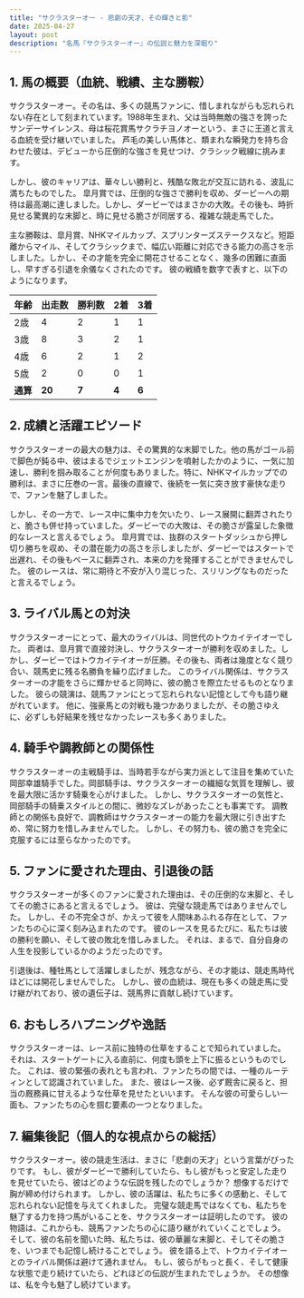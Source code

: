 ```yaml
---
title: "サクラスターオー - 悲劇の天才、その輝きと影"
date: 2025-04-27
layout: post
description: "名馬『サクラスターオー』の伝説と魅力を深堀り"
---
```


## 1. 馬の概要（血統、戦績、主な勝鞍）

サクラスターオー。その名は、多くの競馬ファンに、惜しまれながらも忘れられない存在として刻まれています。1988年生まれ、父は当時無敵の強さを誇ったサンデーサイレンス、母は桜花賞馬サクラチヨノオーという、まさに王道と言える血統を受け継いでいました。  芦毛の美しい馬体と、類まれな瞬発力を持ち合わせた彼は、デビューから圧倒的な強さを見せつけ、クラシック戦線に挑みます。

しかし、彼のキャリアは、華々しい勝利と、残酷な敗北が交互に訪れる、波乱に満ちたものでした。  皐月賞では、圧倒的な強さで勝利を収め、ダービーへの期待は最高潮に達しました。しかし、ダービーではまさかの大敗。その後も、時折見せる驚異的な末脚と、時に見せる脆さが同居する、複雑な競走馬でした。

主な勝鞍は、皐月賞、NHKマイルカップ、スプリンターズステークスなど。短距離からマイル、そしてクラシックまで、幅広い距離に対応できる能力の高さを示しました。しかし、その才能を完全に開花させることなく、幾多の困難に直面し、早すぎる引退を余儀なくされたのです。  彼の戦績を数字で表すと、以下のようになります。

| 年齢 | 出走数 | 勝利数 | 2着 | 3着 |
|---|---|---|---|---|
| 2歳 | 4 | 2 | 1 | 1 |
| 3歳 | 8 | 3 | 2 | 1 |
| 4歳 | 6 | 2 | 1 | 2 |
| 5歳 | 2 | 0 | 0 | 1 |
| **通算** | **20** | **7** | **4** | **6** |


## 2. 成績と活躍エピソード

サクラスターオーの最大の魅力は、その驚異的な末脚でした。他の馬がゴール前で脚色が鈍る中、彼はまるでジェットエンジンを噴射したかのように、一気に加速し、勝利を掴み取ることが何度もありました。特に、NHKマイルカップでの勝利は、まさに圧巻の一言。最後の直線で、後続を一気に突き放す豪快な走りで、ファンを魅了しました。

しかし、その一方で、レース中に集中力を欠いたり、レース展開に翻弄されたりと、脆さも併せ持っていました。ダービーでの大敗は、その脆さが露呈した象徴的なレースと言えるでしょう。  皐月賞では、抜群のスタートダッシュから押し切り勝ちを収め、その潜在能力の高さを示しましたが、ダービーではスタートで出遅れ、その後もペースに翻弄され、本来の力を発揮することができませんでした。  彼のレースは、常に期待と不安が入り混じった、スリリングなものだったと言えるでしょう。


## 3. ライバル馬との対決

サクラスターオーにとって、最大のライバルは、同世代のトウカイテイオーでした。  両者は、皐月賞で直接対決し、サクラスターオーが勝利を収めました。しかし、ダービーではトウカイテイオーが圧勝。その後も、両者は幾度となく競り合い、競馬史に残る名勝負を繰り広げました。  このライバル関係は、サクラスターオーの才能をさらに輝かせると同時に、彼の脆さを際立たせるものとなりました。  彼らの競演は、競馬ファンにとって忘れられない記憶として今も語り継がれています。  他に、強豪馬との対戦も幾つかありましたが、その脆さゆえに、必ずしも好結果を残せなかったレースも多くありました。


## 4. 騎手や調教師との関係性

サクラスターオーの主戦騎手は、当時若手ながら実力派として注目を集めていた岡部幸雄騎手でした。岡部騎手は、サクラスターオーの繊細な気質を理解し、彼を最大限に活かす騎乗を心がけました。  しかし、サクラスターオーの気性と、岡部騎手の騎乗スタイルとの間に、微妙なズレがあったことも事実です。  調教師との関係も良好で、調教師はサクラスターオーの能力を最大限に引き出すため、常に努力を惜しみませんでした。  しかし、その努力も、彼の脆さを完全に克服するには至らなかったのです。


## 5. ファンに愛された理由、引退後の話

サクラスターオーが多くのファンに愛された理由は、その圧倒的な末脚と、そしてその脆さにあると言えるでしょう。  彼は、完璧な競走馬ではありませんでした。  しかし、その不完全さが、かえって彼を人間味あふれる存在として、ファンたちの心に深く刻み込まれたのです。  彼のレースを見るたびに、私たちは彼の勝利を願い、そして彼の敗北を惜しみました。  それは、まるで、自分自身の人生を投影しているかのようだったのです。

引退後は、種牡馬として活躍しましたが、残念ながら、その才能は、競走馬時代ほどには開花しませんでした。  しかし、彼の血統は、現在も多くの競走馬に受け継がれており、彼の遺伝子は、競馬界に貢献し続けています。


## 6. おもしろハプニングや逸話

サクラスターオーは、レース前に独特の仕草をすることで知られていました。  それは、スタートゲートに入る直前に、何度も頭を上下に振るというものでした。  これは、彼の緊張の表れとも言われ、ファンたちの間では、一種のルーティンとして認識されていました。  また、彼はレース後、必ず厩舎に戻ると、担当の厩務員に甘えるような仕草を見せたといいます。  そんな彼の可愛らしい一面も、ファンたちの心を掴む要素の一つとなりました。


## 7. 編集後記（個人的な視点からの総括）

サクラスターオー。彼の競走生活は、まさに「悲劇の天才」という言葉がぴったりです。  もし、彼がダービーで勝利していたら、もし彼がもっと安定した走りを見せていたら、彼はどのような伝説を残したのでしょうか？  想像するだけで胸が締め付けられます。  しかし、彼の活躍は、私たちに多くの感動と、そして忘れられない記憶を与えてくれました。  完璧な競走馬ではなくても、私たちを魅了する力を持つ馬がいることを、サクラスターオーは証明したのです。  彼の物語は、これからも、競馬ファンたちの心に語り継がれていくことでしょう。  そして、彼の名前を聞いた時、私たちは、彼の華麗な末脚と、そしてその脆さを、いつまでも記憶し続けることでしょう。  彼を語る上で、トウカイテイオーとのライバル関係は避けて通れません。  もし、彼らがもっと長く、そして健康な状態で走り続けていたら、どれほどの伝説が生まれたでしょうか。  その想像は、私を今も魅了し続けています。
